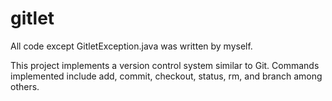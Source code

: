 # gitlet
All code except GitletException.java was written by myself.

This project implements a version control system similar to Git. Commands implemented include add, commit, checkout, status, rm, and branch
among others.
